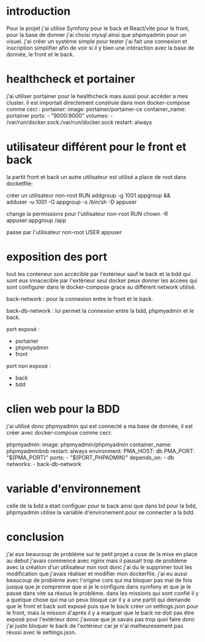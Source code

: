 # introduction
Pour le projet j'ai utilise Symfony pour le back et React/vite pour le front, pour la base de donner j'ai choisi mysql ainsi que phpmyadmin pour un visuel. j'ai créer un systéme simple pour tester j'ai fait une connexion et inscription simplifier afin de voir si il y bien une intéraction avec la base de donnée, le front et le back.


# healthcheck et portainer 

j'ai utiliser portainer pour le healthcheck mais aussi pour accéder a mes cluster.
il est importait directement construie dans mon docker-compose comme ceci : 
portainer:
      image: portainer/portainer-ce
      container_name: portainer
      ports:
        - "9000:9000"
      volumes:
        - /var/run/docker.sock:/var/run/docker.sock
      restart: always

# utilisateur différent pour le front et back

la partit front et back un autre utilisateur est utilisé a place de root dans docketfile:

créer un utilisateur non-root
RUN addgroup -g 1001 appgroup && \
    adduser -u 1001 -G appgroup -s /bin/sh -D appuser

change la permissions pour l'utilisateur non-root
RUN chown -R appuser:appgroup /app

passe par l'utilisateur non-root
USER appuser

# exposition des port

tout les conteneur son accécible par l'extérieur sauf le back et la bdd qui sont eux innacecible par l'extérieur seul docker peux donner les accées qui sont configurer dans le docker-compose grace au différent network utilisé. 

back-network : pour la connexion entre le front et le back.

back-db-network : lui permet la connexion entre la bdd, phpmyadmin et le back.

port exposé : 
- portainer
- phpmyadmin
- front 

port non exposé :
- back
- bdd

# clien web pour la BDD 

j'ai utilisé donc phpmyadmin qui est connecté a ma base de donnée, il est créer avec docker-compose comme ceci: 

 phpmyadmin:
    image: phpmyadmin/phpmyadmin
    container_name: phpmyadminbob
    restart: always
    environment:
      PMA_HOST: db
      PMA_PORT: "${PMA_PORT}"
    ports:
      - "${PORT_PHPADMIN}"
    depends_on:
      - db
    networks:
      - back-db-network

# variable d'environnement 

celle de la bdd a était configuer pour le back ainsi que dans bd pour la bdd, phpmyadmin utilise la variable d'environement pour se connecter a la bdd.

# conclusion 

j'ai eux beaucoup de probléme sur le petit projet a cose de la mise en place au début j'avais commencé avec nginx mais il pausait trop de problème avec la création d'un utilisateur non root donc j'ai du le supprimer tout les modification que j'avais réaliser et modifier mon dockerfile. j'ai eu aussi beaucoup de probléme avec l'origine cors qui ma bloquer pas mal de fois jusqua que je comprenne que si je le configure dans symfony et que je le passe dans vite sa résous le problème. dans les missions qui sont confié il y a quelque chose qui ma un peux bloqué car il y a une partit qui demande que le front et back soit exposé puis que le back créer un settings.json pour le front, mais la mission d'aprés il y a marquer que le back ne doit pas être exposé pour l'extérieur donc j'avoue que je savais pas trop quoi faire donc j'ai juste bloquer le back de l'extérieur car je n'ai malheuresement pas réussi avec le settings.json.
